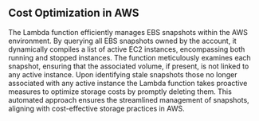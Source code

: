 ## Cost Optimization in AWS
The Lambda function efficiently manages EBS snapshots within the AWS environment. By querying all EBS snapshots owned by the account, it dynamically compiles a list of active EC2 instances, encompassing both running and stopped instances. The function meticulously examines each snapshot, ensuring that the associated volume, if present, is not linked to any active instance.
Upon identifying stale snapshots those no longer associated with any active instance the Lambda function takes proactive measures to optimize storage costs by promptly deleting them. This automated approach ensures the streamlined management of snapshots, aligning with cost-effective storage practices in AWS.
